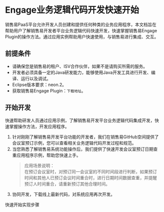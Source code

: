 # Engage业务逻辑代码开发快速开始

销售易PaaS平台允许开发人员创建和提供任何种类的业务应用程序，本文档旨在帮助用户了解销售易开发者平台业务逻辑代码快速开发，快速掌握销售易Engage Plugin的操作方法。通过应用实例帮助用户快速使用，与销售易进行集成、交互。

## 前提条件

* 请确保您是销售易的租户、ISV合作伙伴，如果不是请购买所需的服务。
* 开发者必须具备一定的Java研发能力，能够使用Java开发工具进行开发、编译、运行以及调试。
* Eclipse版本要求：neon.2。
* 获取销售易Engage Plugin：`下载地址`。

## 开始开发

快速帮助研发人员通过应用示例，了解销售易开发平台业务逻辑代码集成开发，快速掌握操作方法，开发应用程序。

1. 针对刚刚了解销售易开发平台功能的开发者，我们在销售易GitHub空间提供了会议室预订示例，您可以查看相关业务逻辑代码开发过程和规范。
2. 当您熟悉了解销售易系统功能操作后，我们提供了快速开发会议室预订日期查重应用程序示例，帮助您快速上手。
   > 应用场景说明：  
   > 在预订会议室时，对预订同一会议室的不同时间段进行判断，如果预订时间和其他人已预订会议时间重合时，进行日期时间数据查重，并提醒预订人时间重合，请重新预订其他合理时间。
3. 协同开发，下载线上最新代码，对系统应用再次开发。

快速开始实现步骤



